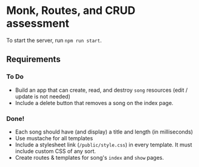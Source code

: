 # Monk, Routes, and CRUD assessment

To start the server, run `npm run start`.

## Requirements
### To Do
* Build an app that can create, read, and destroy `song` resources (edit / update is not needed)
* Include a delete button that removes a song on the index page.


### Done!
* Each song should have (and display) a title and length (in milliseconds)
* Use mustache for all templates
* Include a stylesheet link (`/public/style.css`) in every template. It must include custom CSS of any sort.
* Create routes & templates for song's `index` and `show` pages.

